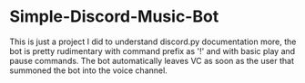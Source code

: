 # Simple-Discord-Music-Bot
This is just a project I did to understand discord.py documentation more, the bot is pretty rudimentary with command prefix as '!' and with basic play and pause commands.
The bot automatically leaves VC as soon as the user that summoned the bot into the voice channel.
